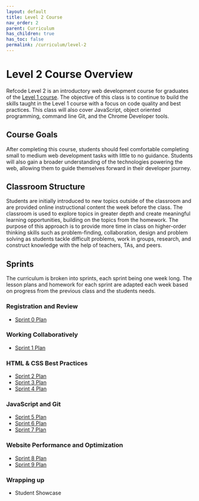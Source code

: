 ```yaml
---
layout: default
title: Level 2 Course
nav_order: 2
parent: Curriculum
has_children: true
has_toc: false
permalink: /curriculum/level-2
---
```


# Level 2 Course Overview
Refcode Level 2 is an introductory web development course for graduates of the [Level 1 course](../level-1). The objective of this class is to continue to build the skills taught in the Level 1 course with a focus on code quality and best practices. This class will also cover JavaScript, object oriented programming, command line Git, and the Chrome Developer tools.

## Course Goals
After completing this course, students should feel comfortable completing small to medium web development tasks with little to no guidance. Students will also gain a broader understanding of the technologies powering the web, allowing them to guide themselves forward in their developer journey.

## Classroom Structure
Students are initially introduced to new topics outside of the classroom and are provided online instructional content the week before the class. The classroom is used to explore topics in greater depth and create meaningful learning opportunities, building on the topics from the homework. The purpose of this approach is to provide more time in class on higher-order thinking skills such as problem-finding, collaboration, design and problem solving as students tackle difficult problems, work in groups, research, and construct knowledge with the help of teachers, TAs, and peers.

## Sprints
The curriculum is broken into sprints, each sprint being one week long. The lesson plans and homework for each sprint are adapted each week based on progress from the previous class and the students needs.

### Registration and Review
- [Sprint 0 Plan](../curriculum/level-2/00-sprint-plan)

### Working Collaboratively
- [Sprint 1 Plan](../curriculum/level-2/01-sprint-plan)

### HTML & CSS Best Practices
- [Sprint 2 Plan](../curriculum/level-2/02-sprint-plan)
- [Sprint 3 Plan](../curriculum/level-2/03-sprint-plan)
- [Sprint 4 Plan](../curriculum/level-2/04-sprint-plan)

### JavaScript and Git
- [Sprint 5 Plan](../curriculum/level-2/05-sprint-plan)
- [Sprint 6 Plan](../curriculum/level-2/06-sprint-plan)
- [Sprint 7 Plan](../curriculum/level-2/07-sprint-plan)

### Website Performance and Optimization
- [Sprint 8 Plan](../curriculum/level-2/08-sprint-plan)
- [Sprint 9 Plan](../curriculum/level-2/09-sprint-plan)

### Wrapping up
- Student Showcase
